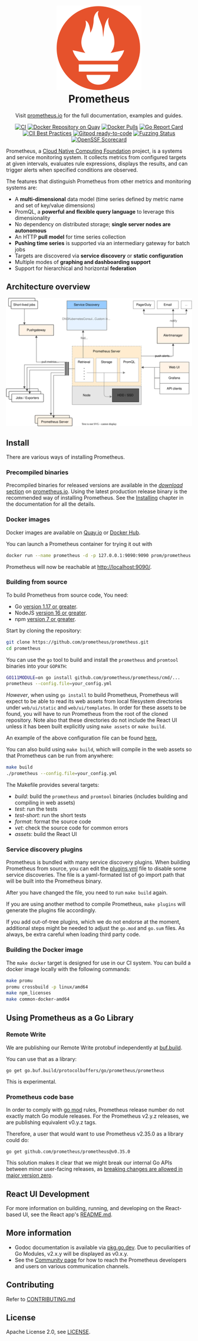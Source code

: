 <h1 align="center" style="border-bottom: none">
    <a href="//prometheus.io" target="_blank"><img alt="Prometheus" src="/documentation/images/prometheus-logo.svg"></a><br>Prometheus
</h1>

<p align="center">Visit <a href="//prometheus.io" target="_blank">prometheus.io</a> for the full documentation,
examples and guides.</p>

<div align="center">

[![CI](https://github.com/prometheus/prometheus/actions/workflows/ci.yml/badge.svg)](https://github.com/prometheus/prometheus/actions/workflows/ci.yml)
[![Docker Repository on Quay](https://quay.io/repository/prometheus/prometheus/status)][quay]
[![Docker Pulls](https://img.shields.io/docker/pulls/prom/prometheus.svg?maxAge=604800)][hub]
[![Go Report Card](https://goreportcard.com/badge/github.com/prometheus/prometheus)](https://goreportcard.com/report/github.com/prometheus/prometheus)
[![CII Best Practices](https://bestpractices.coreinfrastructure.org/projects/486/badge)](https://bestpractices.coreinfrastructure.org/projects/486)
[![Gitpod ready-to-code](https://img.shields.io/badge/Gitpod-ready--to--code-blue?logo=gitpod)](https://gitpod.io/#https://github.com/prometheus/prometheus)
[![Fuzzing Status](https://oss-fuzz-build-logs.storage.googleapis.com/badges/prometheus.svg)](https://bugs.chromium.org/p/oss-fuzz/issues/list?sort=-opened&can=1&q=proj:prometheus)
[![OpenSSF Scorecard](https://api.securityscorecards.dev/projects/github.com/prometheus/prometheus/badge)](https://securityscorecards.dev/viewer/?uri=github.com/prometheus/prometheus)

</div>

Prometheus, a [Cloud Native Computing Foundation](https://cncf.io/) project, is a systems and service monitoring system. It collects metrics
from configured targets at given intervals, evaluates rule expressions,
displays the results, and can trigger alerts when specified conditions are observed.

The features that distinguish Prometheus from other metrics and monitoring systems are:

* A **multi-dimensional** data model (time series defined by metric name and set of key/value dimensions)
* PromQL, a **powerful and flexible query language** to leverage this dimensionality
* No dependency on distributed storage; **single server nodes are autonomous**
* An HTTP **pull model** for time series collection
* **Pushing time series** is supported via an intermediary gateway for batch jobs
* Targets are discovered via **service discovery** or **static configuration**
* Multiple modes of **graphing and dashboarding support**
* Support for hierarchical and horizontal **federation**

## Architecture overview

![Architecture overview](documentation/images/architecture.svg)

## Install

There are various ways of installing Prometheus.

### Precompiled binaries

Precompiled binaries for released versions are available in the
[*download* section](https://prometheus.io/download/)
on [prometheus.io](https://prometheus.io). Using the latest production release binary
is the recommended way of installing Prometheus.
See the [Installing](https://prometheus.io/docs/introduction/install/)
chapter in the documentation for all the details.

### Docker images

Docker images are available on [Quay.io](https://quay.io/repository/prometheus/prometheus) or [Docker Hub](https://hub.docker.com/r/prom/prometheus/).

You can launch a Prometheus container for trying it out with

```bash
docker run --name prometheus -d -p 127.0.0.1:9090:9090 prom/prometheus
```

Prometheus will now be reachable at <http://localhost:9090/>.

### Building from source

To build Prometheus from source code, You need:

* Go [version 1.17 or greater](https://golang.org/doc/install).
* NodeJS [version 16 or greater](https://nodejs.org/).
* npm [version 7 or greater](https://www.npmjs.com/).

Start by cloning the repository:

```bash
git clone https://github.com/prometheus/prometheus.git
cd prometheus
```

You can use the `go` tool to build and install the `prometheus`
and `promtool` binaries into your `GOPATH`:

```bash
GO111MODULE=on go install github.com/prometheus/prometheus/cmd/...
prometheus --config.file=your_config.yml
```

*However*, when using `go install` to build Prometheus, Prometheus will expect to be able to
read its web assets from local filesystem directories under `web/ui/static` and
`web/ui/templates`. In order for these assets to be found, you will have to run Prometheus
from the root of the cloned repository. Note also that these directories do not include the
React UI unless it has been built explicitly using `make assets` or `make build`.

An example of the above configuration file can be found [here.](https://github.com/prometheus/prometheus/blob/main/documentation/examples/prometheus.yml)

You can also build using `make build`, which will compile in the web assets so that
Prometheus can be run from anywhere:

```bash
make build
./prometheus --config.file=your_config.yml
```

The Makefile provides several targets:

* *build*: build the `prometheus` and `promtool` binaries (includes building and compiling in web assets)
* *test*: run the tests
* *test-short*: run the short tests
* *format*: format the source code
* *vet*: check the source code for common errors
* *assets*: build the React UI

### Service discovery plugins

Prometheus is bundled with many service discovery plugins.
When building Prometheus from source, you can edit the [plugins.yml](./plugins.yml)
file to disable some service discoveries. The file is a yaml-formated list of go
import path that will be built into the Prometheus binary.

After you have changed the file, you
need to run `make build` again.

If you are using another method to compile Prometheus, `make plugins` will
generate the plugins file accordingly.

If you add out-of-tree plugins, which we do not endorse at the moment,
additional steps might be needed to adjust the `go.mod` and `go.sum` files. As
always, be extra careful when loading third party code.

### Building the Docker image

The `make docker` target is designed for use in our CI system.
You can build a docker image locally with the following commands:

```bash
make promu
promu crossbuild -p linux/amd64
make npm_licenses
make common-docker-amd64
```

## Using Prometheus as a Go Library

### Remote Write

We are publishing our Remote Write protobuf independently at
[buf.build](https://buf.build/prometheus/prometheus/assets).

You can use that as a library:

```shell
go get go.buf.build/protocolbuffers/go/prometheus/prometheus
```

This is experimental.

### Prometheus code base

In order to comply with [go mod](https://go.dev/ref/mod#versions) rules,
Prometheus release number do not exactly match Go module releases. For the
Prometheus v2.y.z releases, we are publishing equivalent v0.y.z tags.

Therefore, a user that would want to use Prometheus v2.35.0 as a library could do:

```shell
go get github.com/prometheus/prometheus@v0.35.0
```

This solution makes it clear that we might break our internal Go APIs between
minor user-facing releases, as [breaking changes are allowed in major version
zero](https://semver.org/#spec-item-4).

## React UI Development

For more information on building, running, and developing on the React-based UI, see the React app's [README.md](web/ui/README.md).

## More information

* Godoc documentation is available via [pkg.go.dev](https://pkg.go.dev/github.com/prometheus/prometheus). Due to peculiarities of Go Modules, v2.x.y will be displayed as v0.x.y.
* See the [Community page](https://prometheus.io/community) for how to reach the Prometheus developers and users on various communication channels.

## Contributing

Refer to [CONTRIBUTING.md](https://github.com/prometheus/prometheus/blob/main/CONTRIBUTING.md)

## License

Apache License 2.0, see [LICENSE](https://github.com/prometheus/prometheus/blob/main/LICENSE).

[hub]: https://hub.docker.com/r/prom/prometheus/
[quay]: https://quay.io/repository/prometheus/prometheus
